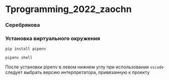 # Tprogramming_2022_zaochn

### Серебрякова
### Установка виртуального окружения 

```shell
pip install pipenv
```

```
pipenv shell
```


После установки pipenv в левом нижнем углу при использовании `vscode` следует выбрать версию интерпретатора, привязанную к проекту